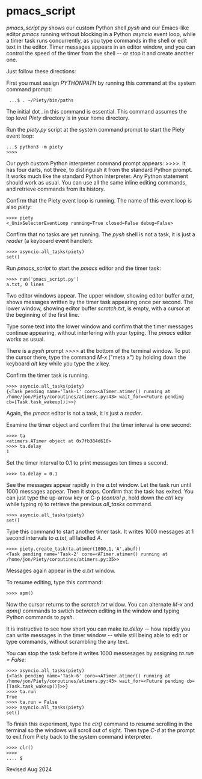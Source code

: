 
pmacs_script
============

*pmacs_script.py* shows our   custom Python shell *pysh* and our Emacs-like
editor *pmacs* running without  blocking in a Python *asyncio* event loop,
while a timer task runs concurrently, as you  type commands in the shell
or edit text in the editor.  Timer messages appears in an editor window, and you
can control the speed of the timer from the shell -- or stop it and
create another one.

Just follow these directions:

First you must assign *PYTHONPATH* by running this command at the system 
command prompt:

     ...$ . ~/Piety/bin/paths

The initial dot . in this command is essential.  This command assumes 
the top level *Piety* directory is in your home directory.

Run the *piety.py* script at the system command prompt to start the
Piety event loop:

    ...$ python3 -m piety
    >>>>

Our *pysh* custom Python interpreter command prompt appears: *>>>>*.  It has
four darts, not three, to distinguish it from the standard Python prompt. It
works much like the standard Python interpreter.  Any Python statement should
work as usual.  You can use all the same inline editing commands, and retrieve
commands from its history.

Confirm that the Piety event loop is running.  The name of this event loop is also
*piety*:

    >>>> piety
    <_UnixSelectorEventLoop running=True closed=False debug=False>    

Confirm that no tasks are yet running.  The *pysh* shell is not a task, it is
just a *reader* (a keyboard event handler):

    >>>> asyncio.all_tasks(piety)
    set()

Run *pmacs_script* to start the *pmacs* editor and the timer task:

    >>>> run('pmacs_script.py')
    a.txt, 0 lines

Two editor windows appear.  The upper window, showing editor buffer *a.txt*,
shows messages written by the timer task appearing once per second.  The
lower window, showing editor buffer *scratch.txt*, is empty, with a cursor at
the beginning of the first line.

Type some text into the lower window and confirm that the timer messages continue
appearing, without interfering with your typing.   The *pmacs* editor works as 
usual.

There is a *pysh* prompt *>>>>* at the bottom of the terminal window.  To 
put the cursor there, type the command *M-x* ("meta x") by holding down the
keyboard *alt* key while you type the *x* key.  

Confirm the timer task is running.

    >>>> asyncio.all_tasks(piety)
    {<Task pending name='Task-1' coro=<ATimer.atimer() running at
    /home/jon/Piety/coroutines/atimers.py:43> wait_for=<Future pending
    cb=[Task.task_wakeup()]>>}

Again, the *pmacs* editor is not a task, it is just a *reader*.

Examine the timer object and confirm that the timer interval is one second:

    >>>> ta
    <atimers.ATimer object at 0x7fb384d610>
    >>>> ta.delay
    1

Set the timer interval to 0.1 to print messages ten times a second.

    >>>> ta.delay = 0.1

See the messages appear rapidly in the *a.txt* window.   Let the task
run until 1000 messages appear.  Then it stops.  Confirm that the task
has exited.  You can just type the up-arrow key or C-p (*control p*, hold
down the *ctrl* key while typing *n*) to retrieve the previous *all_tasks* command.

    >>>> asyncio.all_tasks(piety)
    set()

Type this command to start another timer task.  It writes 1000 messages at
1 second intervals to *a.txt*, all labelled *A*.

    >>>> piety.create_task(ta.atimer(1000,1,'A',abuf))
    <Task pending name='Task-2' coro=<ATimer.atimer() running at
    /home/jon/Piety/coroutines/atimers.py:35>>

Messages again appear in the *a.txt* window.

To resume editing, type this command:

    >>>> apm()

Now the cursor returns to the *scratch.txt* widow.  You can 
alternate *M-x*  and *apm()* commands to swtich between editing in the window
and typing Python commands to *pysh*.    

It is instructive to see how short you can make *ta.delay* -- how rapidly you 
can write messages in the timer window -- while still being able to edit
or type commands, without scrambling the any text.

You can stop the task before it writes 1000 messesages by assigning
*ta.run = False*:
 
    >>>> asyncio.all_tasks(piety)
    {<Task pending name='Task-6' coro=<ATimer.atimer() running at /home/jon/Piety/coroutines/atimers.py:43> wait_for=<Future pending cb=[Task.task_wakeup()]>>}
    >>>> ta.run
    True
    >>>> ta.run = False
    >>>> asyncio.all_tasks(piety)
    set()

To finish this experiment, type the *clr()* command to resume scrolling
in the terminal so the windows will scroll out of sight.   Then type *C-d*
at the prompt to exit from Piety back to the system command interpreter.

    >>>> clr()
    >>>> 
    .... $

Revised Aug 2024
 
